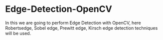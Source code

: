 # Edge-Detection-OpenCV
In this we are going to perform Edge Detection with OpenCV, here Robertsedge, Sobel edge, Prewitt edge, Kirsch edge detection techniques will be used.
